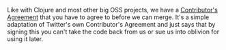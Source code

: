 Like with Clojure and most other big OSS projects, we have a [Contributor's Agreement](https://docs.google.com/a/kodowa.com/forms/d/1ME_PT6qLKUcALUEz1h1yerLF7vP_Rnohpb9RvMLDALg/viewform) that you have to agree to before we can merge. It's a simple adaptation of Twitter's own Contributor's Agreement and just says that by signing this you can't take the code back from us or sue us into oblivion for using it later.